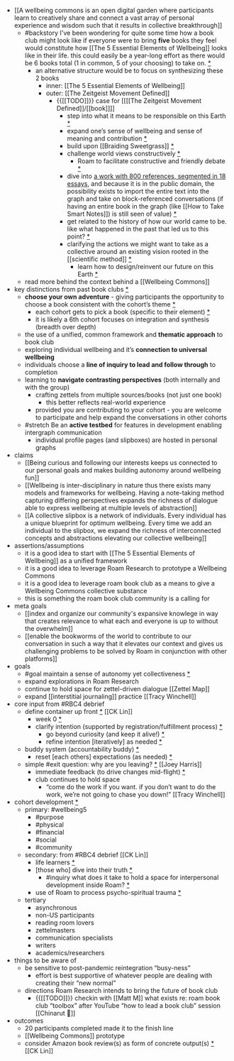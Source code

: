 - [[A wellbeing commons is an open digital garden where participants learn to creatively share and connect a vast array of personal experience and wisdom such that it results in collective breakthrough]]
    - #backstory I've been wondering for quite some time how a book club might look like if everyone were to bring **five** books they feel would constitute how [[The 5 Essential Elements of Wellbeing]] looks like in their life.  this could easily be a year-long effort as there would be 6 books total (1 in common, 5 of your choosing) to take on. [*](((UGBQZpeIX)))
        - an alternative structure would be to focus on synthesizing these 2 books
            - inner: [[The 5 Essential Elements of Wellbeing]]
            - outer: [[The Zeitgeist Movement Defined]]
                - {{[[TODO]]}} case for [[[[The Zeitgeist Movement Defined]]/[[book]]]]
                    - step into what it means to be responsible on this Earth [*](((8xMihLfeG)))
                    - expand one’s sense of wellbeing and sense of meaning and contribution [*](((pgK-kvOsd)))
                    - build upon [[Braiding Sweetgrass]] [*](((hbBY7IlM9)))
                    - challenge world views constructively [*](((fAgaE41vd)))
                        - Roam to facilitate constructive and friendly debate [*](((zHapS1Bio)))
                    - dive into [a work with 800 references, segmented in 18 essays](https://www.thezeitgeistmovement.com/education/), and because it is in the public domain, the possibility exists to import the entire text into the graph and take on block-referenced conversations (if having an entire book in the graph (like [[How to Take Smart Notes]]) is still seen of value) [*](((fdtBXesD3)))
                    - get related to the history of how our world came to be.  like what happened in the past that led us to this point? [*](((aVZsIusVR)))
                    - clarifying the actions we might want to take as a collective around an existing vision rooted in the [[scientific method]] [*](((K5W25N4IJ)))
                        - learn how to design/reinvent our future on this Earth [*](((dMKVttQRR)))
    - read more behind the context behind a [[Wellbeing Commons]]
- key distinctions from past book clubs [*](((WQ8ZpOe-l)))
    - **choose your own adventure** - giving participants the opportunity to choose a book consistent with the cohort’s theme [*](((P34QxngDt)))
        - each cohort gets to pick a book (specific to their element) [*](((rHn7OC0wj)))
        - it is likely a 6th cohort focuses on integration and synthesis (breadth over depth)
    - the use of a unified, common framework and **thematic approach** to book club
    - exploring individual wellbeing and it’s **connection to universal wellbeing** 
    - individuals choose a **line of inquiry to lead and follow through** to completion
    - learning to **navigate contrasting perspectives** (both internally and with the group)
        - crafting zettels from multiple sources/books (not just one book)
            - this better reflects real-world experience
        - provided you are contributing to your cohort - you are welcome to participate and help expand the conversations in other cohorts
    -  #stretch Be an **active testbed** for features in development enabling intergraph communication
        - individual profile pages (and slipboxes) are hosted in personal graphs
- claims
    - [[Being curious and following our interests keeps us connected to our personal goals and makes building autonomy around wellbeing fun]]
    - [[Wellbeing is inter-disciplinary in nature thus there exists many models and frameworks for wellbeing. Having a note-taking method capturing differing perspectives expands the richness of dialogue able to express wellbeing at multiple levels of abstraction]]
    - [[A collective slipbox is a network of individuals. Every individual has a unique blueprint for optimum wellbeing. Every time we add an individual to the slipbox, we expand the richness of interconnected concepts and abstractions elevating our collective wellbeing]]
- assertions/assumptions
    - it is a good idea to start with [[The 5 Essential Elements of Wellbeing]] as a unified framework
    - it is a good idea to leverage Roam Research to prototype a Wellbeing Commons
    - it is a good idea to leverage roam book club as a means to give a Wellbeing Commons collective substance
    - this is something the roam book club community is a calling for
- meta goals
    - [[index and organize our community's expansive knowlege in way that creates relevance to what each and everyone is up to without the overwhelm]]
    - [[enable the bookworms of the world to contribute to our conversation in such a way that it elevates our context and gives us challenging problems to be solved by Roam in conjunction with other platforms]]
- goals
    - #goal maintain a sense of autonomy yet collectiveness [*](((iy7_nYQ9r)))
    - expand explorations in Roam Research
    - continue to hold space for zettel-driven dialogue [[Zettel Map]]
    - expand [[interstitial journaling]] practice [[Tracy Winchell]]
- core input from #RBC4 debrief
    - define container up front [*](((fRV1E1QP-))) [[CK Lin]]
        - week 0 [*](((CD1EzjuxP)))
        - clarify intention (supported by registration/fulfillment process) [*](((O2R0AGxQE)))
            - go beyond curiosity (and keep it alive!) [*](((BcxXlwy5w)))
            - refine intention [iteratively] as needed [*](((R_VWPle8H)))
    - buddy system (accountability buddy) [*](((S5yhD2dHb)))
        - reset [each others] expectations (as needed) [*](((bpbBaBmm9)))
    - simple #exit question: why are you leaving? [*](((vsC0QqoUX))) [[Joey Harris]]
        - immediate feedback (to drive changes mid-flight) [*](((NCDMddvGw)))
        - club continues to hold space
            - “come do the work if you want. if you don’t want to do the work, we’re not going to chase you down!” [[Tracy Winchell]]
- cohort development [*](((s3i415Qa-)))
    - primary: #wellbeing5
        - #purpose
        - #physical
        - #financial
        - #social
        - #community
    - secondary: from #RBC4 debrief  [[CK Lin]]
        - life learners [*](((pxD5xdf5p)))
        - [those who] dive into their truth [*](((G3sVrsdET)))
            - #inquiry what does it take to hold a space for interpersonal development inside Roam? [*](((81yKe4iIG)))
        - use of Roam to process psycho-spiritual trauma [*](((p4DBkXdcX)))
    - tertiary
        - asynchronous
        - non-US participants
        - reading room lovers
        - zettelmasters
        - communication specialists
        - writers
        - academics/researchers
- things to be aware of
    - be sensitive to post-pandemic reintegration “busy-ness”
        - effort is best supportive of whatever people are dealing with creating their “new normal”
    - directions Roam Research intends to bring the future of book club
        - {{[[TODO]]}} checkin with [[Matt M]] what exists re: roam book club “toolbox” after YouTube “how to lead a book club” session [[Chinarut 🦥]]
- outcomes
    - 20 participants completed made it to the finish line
    - [[Wellbeing Commons]] prototype
    - consider Amazon book review(s) as form of concrete output(s) [*](((iH0M9vyGW))) [[CK Lin]]
